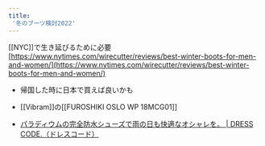 ```yaml
---
title:
 '冬のブーツ検討2022'
---
```


[[NYC]]で生き延びるために必要
[https://www.nytimes.com/wirecutter/reviews/best-winter-boots-for-men-and-women/](https://www.nytimes.com/wirecutter/reviews/best-winter-boots-for-men-and-women/)

- 帰国した時に日本で買えば良いかも

- [[Vibram]]の[[FUROSHIKI OSLO WP 18MCG01]]
- [パラディウムの完全防水シューズで雨の日も快適なオシャレを。 | DRESS CODE.（ドレスコード）](https://www.fukulow.info/fashion-shoes-palladium/)